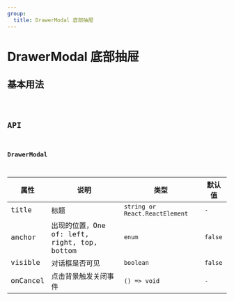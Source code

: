 ```yaml
---
group:
  title: DrawerModal 底部抽屉
---
```


# DrawerModal 底部抽屉

## 基本用法

<code src="./demo/base" />

## API

### DrawerModal

| 属性     | 说明                                         | 类型                           | 默认值  |
| -------- | -------------------------------------------- | ------------------------------ | ------- |
| title    | 标题                                         | `string or React.ReactElement` | `-`     |
| anchor   | 出现的位置，One of: left, right, top, bottom | `enum`                         | `false` |
| visible  | 对话框是否可见                               | `boolean`                      | `false` |
| onCancel | 点击背景触发关闭事件                         | `() => void`                   | `-`     |

